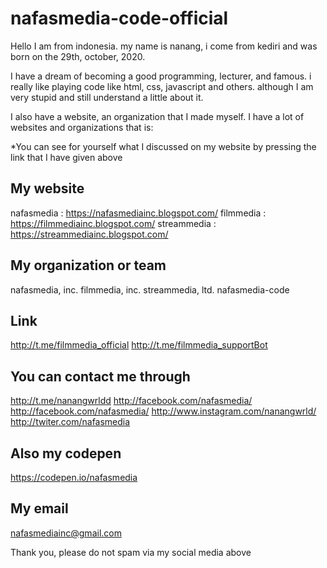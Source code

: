 # nafasmedia-code-official

Hello I am from indonesia.
my name is nanang, i come from kediri and was born on the 29th, october, 2020.

I have a dream of becoming a good programming, lecturer, and famous.
i really like playing code like html, css, javascript and others.
although I am very stupid and still understand a little about it.

I also have a website, an organization that I made myself. I have a lot of websites and organizations
that is:

*You can see for yourself what I discussed on my website by pressing the link that I have given above

## My website

nafasmedia : https://nafasmediainc.blogspot.com/
filmmedia : https://filmmediainc.blogspot.com/
streammedia : https://streammediainc.blogspot.com/

## My organization or team

nafasmedia, inc.
filmmedia, inc.
streammedia, ltd.
nafasmedia-code

## Link
http://t.me/filmmedia_official
http://t.me/filmmedia_supportBot

## You can contact me through
http://t.me/nanangwrldd
http://facebook.com/nafasmedia/
http://facebook.com/nafasmedia/
http://www.instagram.com/nanangwrld/
http://twiter.com/nafasmedia

## Also my codepen
https://codepen.io/nafasmedia

## My email
nafasmediainc@gmail.com

Thank you, please do not spam via my social media above
